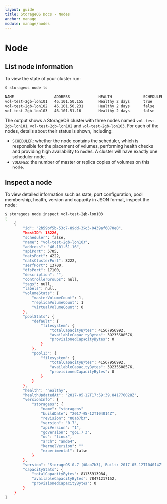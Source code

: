 ```yaml
---
layout: guide
title: StorageOS Docs - Nodes
anchor: manage
module: manage/nodes
---
```


# Node

## List node information

To view the state of your cluster run:

```bash
$ storageos node ls

NAME                  ADDRESS             HEALTH              SCHEDULER           VOLUMES             TOTAL               USED                VERSION             LABELS
vol-test-2gb-lon101   46.101.50.155       Healthy 2 days      true                M: 0, R: 2          77.43GiB            5.66%               0.7 (00ab7b3 rev)
vol-test-2gb-lon102   46.101.50.231       Healthy 2 days      false               M: 1, R: 0          38.71GiB            5.90%               0.7 (00ab7b3 rev)
vol-test-2gb-lon103   46.101.51.16        Healthy 2 days      false               M: 1, R: 1          77.43GiB            5.61%               0.7 (00ab7b3 rev)
```

The output shows a StorageOS cluster with three nodes named
`vol-test-2gb-lon101`, `vol-test-2gb-lon102` and `vol-test-2gb-lon103`.
For each of the nodes, details about their status is shown, including:

- `SCHEDULER`: whether the node contains the scheduler, which is responsible for
  the placement of volumes, performing health checks and providing high
  availability to nodes. A cluster will have exactly one scheduler node.
- `VOLUMES`: the number of master or replica copies of volumes on this node.

## Inspect a node

To view detailed information such as state, port configuration, pool membership,
health, version and capacity in JSON format, inspect the node:

```bash
$ storageos node inspect vol-test-2gb-lon103
[
    {
        "id": "2b59bf5b-53c7-89dd-35c3-0439af6870e0",
        "hostID": 18226,
        "scheduler": false,
        "name": "vol-test-2gb-lon103",
        "address": "46.101.51.16",
        "apiPort": 5705,
        "natsPort": 4222,
        "natsClusterPort": 8222,
        "serfPort": 13700,
        "dfsPort": 17100,
        "description": "",
        "controllerGroups": null,
        "tags": null,
        "labels": null,
        "volumeStats": {
            "masterVolumeCount": 1,
            "replicaVolumeCount": 1,
            "virtualVolumeCount": 0
        },
        "poolStats": {
            "default": {
                "filesystem": {
                    "totalCapacityBytes": 41567956992,
                    "availableCapacityBytes": 39235608576,
                    "provisionedCapacityBytes": 0
                }
            },
            "pool13": {
                "filesystem": {
                    "totalCapacityBytes": 41567956992,
                    "availableCapacityBytes": 39235608576,
                    "provisionedCapacityBytes": 0
                }
            }
        },
        "health": "healthy",
        "healthUpdatedAt": "2017-05-12T17:59:39.841776028Z",
        "versionInfo": {
            "storageos": {
                "name": "storageos",
                "buildDate": "2017-05-12T104014Z",
                "revision": "00ab7b3",
                "version": "0.7",
                "apiVersion": "1",
                "goVersion": "go1.7.3",
                "os": "linux",
                "arch": "amd64",
                "kernelVersion": "",
                "experimental": false
            }
        },
        "version": "StorageOS 0.7 (00ab7b3), Built: 2017-05-12T104014Z",
        "capacityStats": {
            "totalCapacityBytes": 83135913984,
            "availableCapacityBytes": 78471217152,
            "provisionedCapacityBytes": 0
        }
    }
]
```

